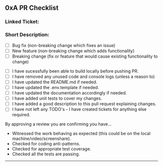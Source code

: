 ## 0xA PR Checklist
### Linked Ticket:
### Short Description:

<!--- Supply Screenshots / Video : -->

<!--- Put an `x` in all the boxes that apply: -->

- [ ] Bug fix (non-breaking change which fixes an issue)
- [ ] New feature (non-breaking change which adds functionality)
- [ ] Breaking change (fix or feature that would cause existing functionality to change)

<!--- I have checked all of the below: -->

- [ ] I have sucessfully been able to build locally before pushing PR.
- [ ] I have removed any unused code and console logs (unless a reason to)
- [ ] I have updated the README.md if needed.
- [ ] I have updated the .env.template if needed.
- [ ] I have updated the documentation accordingly if needed.
- [ ] I have added unit tests to cover my changes.
- [ ] I have added a good description to this pull request explaining changes.
- [ ] I have not left any TODO's - I have created tickets for anything else required.

By approving a review you are confirming you have...
- Witnessed the work behaving as expected (this could be on the local machine/video/screenshare).
- Checked for coding anti-patterns.
- Checked for appropriate test coverage.
- Checked all the tests are passing.

---

